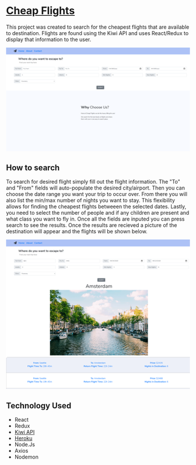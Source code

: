 # [Cheap Flights](https://cheap-flights.herokuapp.com/)

This project was created to search for the cheapest flights that are available to destination. Flights are found using the Kiwi API and uses React/Redux to display that information to the user.

![Main Website](/images/cheapFlightV2_main.png)


## How to search

To search for desired flight simply fill out the flight information. The "To" and "From" fields will auto-populate the desired city/airport. Then you can choose the date range you want your trip to occur over. From there you will also list the min/max number of nights you want to stay. This flexibility allows for finding the cheapest flights betweeen the selected dates. Lastly, you need to select the number of people and if any children are present and what class you want to fly in. Once all the fields are inputed you can press search to see the results. Once the results are recieved a picture of the destination will appear and the flights will be shown below.

![Search Results](/images/cheap-flights-search.png)


## Technology Used

- React
- Redux
- [Kiwi API](https://docs.kiwi.com/)
- [Heroku](https://www.heroku.com/)
- Node.Js
- Axios
- Nodemon